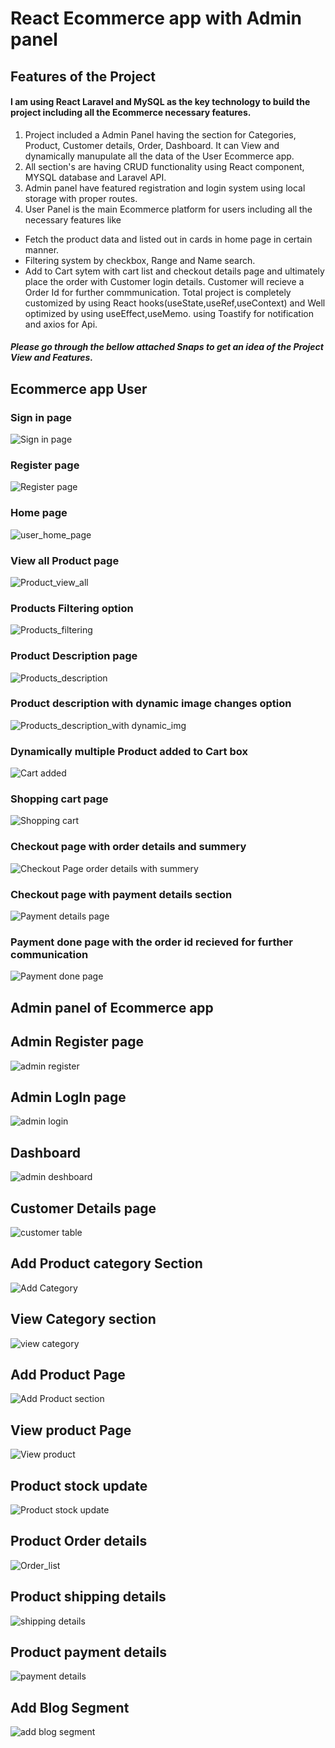 # React Ecommerce app with Admin panel
## Features of the Project

#### I am using React Laravel and MySQL as the key technology to build the project including all the Ecommerce necessary features. 
1. Project included a Admin Panel having the section for Categories, Product, Customer details, Order, Dashboard. It can View and dynamically manupulate all the data of the User Ecommerce app. 
2. All section's are having CRUD functionality using React component, MYSQL database and Laravel API. 
3. Admin panel have featured registration and login system using local storage with proper routes. 
4. User Panel is the main Ecommerce platform for users including all the necessary features like 
- Fetch the product data and listed out in cards in home page in certain manner. 
- Filtering system by checkbox, Range and Name search.
- Add to Cart sytem with cart list and checkout details page and ultimately place the order with Customer login details. Customer will recieve a Order Id for further commmunication. Total project is completely customized by using React hooks(useState,useRef,useContext) and Well optimized by using useEffect,useMemo. using Toastify for notification and axios for Api.
#### _Please go through the bellow attached Snaps to get an idea of the Project View and Features._

## Ecommerce app User

### Sign in page 
![Sign in page](https://github.com/chitradip97/React-ecommerce-Frontend-app/assets/123654669/a495cdc8-c319-4554-bc32-7265fe51227e)
### Register page
![Register page](https://github.com/chitradip97/React-ecommerce-Frontend-app/assets/123654669/b716760d-593f-4b54-b508-5dfc33f361b6)
### Home page
![user_home_page](https://github.com/chitradip97/React-ecommerce-Frontend-app/assets/123654669/301c58e1-63d3-4de7-b4ef-05d3a27d16a0)
### View all Product page
![Product_view_all](https://github.com/chitradip97/React-ecommerce-Frontend-app/assets/123654669/eedb34c0-bf5f-44ce-bab4-8dcf398b993a)
### Products Filtering option
![Products_filtering](https://github.com/chitradip97/React-ecommerce-Frontend-app/assets/123654669/6ae0b2a0-b78d-4dea-9a1f-e38e499b9e3e)
### Product Description page
![Products_description](https://github.com/chitradip97/React-ecommerce-Frontend-app/assets/123654669/b29008e2-9c0e-42ea-808b-fa3f33fe8db2)
### Product description with dynamic image changes option
![Products_description_with dynamic_img](https://github.com/chitradip97/React-ecommerce-Frontend-app/assets/123654669/3ba5148e-6563-42f2-a0eb-b9fc4073e512)
### Dynamically multiple Product added to Cart box
![Cart added](https://github.com/chitradip97/React-ecommerce-Frontend-app/assets/123654669/1fe880cb-d3dd-4728-bed3-4b40aab5cbcc)
### Shopping cart page
![Shopping cart](https://github.com/chitradip97/React-ecommerce-Frontend-app/assets/123654669/37de8050-2aa1-407e-bef3-e93bd26f309d)
### Checkout page with order details and summery
![Checkout Page order details with summery](https://github.com/chitradip97/React-ecommerce-Frontend-app/assets/123654669/39bbdc57-9a5d-4708-bace-eb2075f50c05)
### Checkout page with payment details section
![Payment details page](https://github.com/chitradip97/React-ecommerce-Frontend-app/assets/123654669/e73793ad-3b4e-4cd3-8617-4839ee82a076)
### Payment done page with the order id recieved for further communication
![Payment done page](https://github.com/chitradip97/React-ecommerce-Frontend-app/assets/123654669/0321579f-b50a-4416-b2fa-cb38fe9c8e96)

## Admin panel of Ecommerce app

## Admin Register page
![admin register](https://github.com/chitradip97/React-ecommerce-Frontend-app/assets/123654669/af5750c0-f350-4dee-8fab-b54f7243b682)
## Admin LogIn page
![admin login](https://github.com/chitradip97/React-ecommerce-Frontend-app/assets/123654669/183dc3ea-8450-486f-8a5f-cdd7bb2127e1)
## Dashboard
![admin deshboard](https://github.com/chitradip97/React-ecommerce-Frontend-app/assets/123654669/f49739dc-dad6-456c-9125-96d28f68f41d)
## Customer Details page
![customer table](https://github.com/chitradip97/React-ecommerce-Frontend-app/assets/123654669/970d17b1-e4eb-44e4-85ce-561051323e98)
## Add Product category Section
![Add Category](https://github.com/chitradip97/React-ecommerce-Frontend-app/assets/123654669/a2de6c02-a2d9-48c6-8316-f0288a3118c0)
## View Category section
![view category](https://github.com/chitradip97/React-ecommerce-Frontend-app/assets/123654669/65478235-0377-43df-94c2-eab1b8a3e888)
## Add Product Page
![Add Product section](https://github.com/chitradip97/React-ecommerce-Frontend-app/assets/123654669/3db62d47-c7ee-4514-b85e-a82103c3c46b)
## View product Page
![View product](https://github.com/chitradip97/React-ecommerce-Frontend-app/assets/123654669/cdf61ce9-9807-40e1-bfa9-553cd20720b7)
## Product stock update
![Product stock update](https://github.com/chitradip97/React-ecommerce-Frontend-app/assets/123654669/c1e9f0fd-28b3-474d-8012-d558cf0e5cf1)
## Product Order details
![Order_list](https://github.com/chitradip97/React-ecommerce-Frontend-app/assets/123654669/6363d4c0-3ed9-4eca-98cf-3ed46ba75262)
## Product shipping details
![shipping details](https://github.com/chitradip97/React-ecommerce-Frontend-app/assets/123654669/6a7820bb-5094-41e3-86a8-8139df822264)
## Product payment details
![payment details](https://github.com/chitradip97/React-ecommerce-Frontend-app/assets/123654669/d04fd527-f767-4eaa-b72e-25051c6791fd)
## Add Blog Segment
![add blog segment](https://github.com/chitradip97/React-ecommerce-Frontend-app/assets/123654669/5c2914a9-0c3a-44bb-9535-5f301973a84d)








